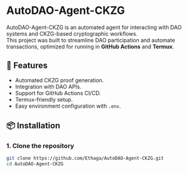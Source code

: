 # AutoDAO-Agent-CKZG

AutoDAO-Agent-CKZG is an automated agent for interacting with DAO systems and CKZG-based cryptographic workflows.  
This project was built to streamline DAO participation and automate transactions, optimized for running in **GitHub Actions** and **Termux**.

## 🚀 Features
- Automated CKZG proof generation.
- Integration with DAO APIs.
- Support for GitHub Actions CI/CD.
- Termux-friendly setup.
- Easy environment configuration with `.env`.

## 📦 Installation

### 1. Clone the repository
```bash
git clone https://github.com/Ethaga/AutoDAO-Agent-CKZG.git
cd AutoDAO-Agent-CKZG
